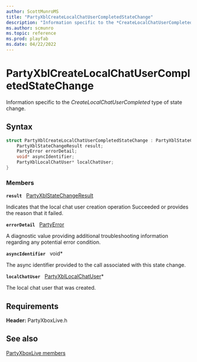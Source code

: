 ```yaml
---
author: ScottMunroMS
title: "PartyXblCreateLocalChatUserCompletedStateChange"
description: "Information specific to the *CreateLocalChatUserCompleted* type of state change."
ms.author: scmunro
ms.topic: reference
ms.prod: playfab
ms.date: 04/22/2022
---
```


# PartyXblCreateLocalChatUserCompletedStateChange  

Information specific to the *CreateLocalChatUserCompleted* type of state change.  

## Syntax  
  
```cpp
struct PartyXblCreateLocalChatUserCompletedStateChange : PartyXblStateChange {  
    PartyXblStateChangeResult result;  
    PartyError errorDetail;  
    void* asyncIdentifier;  
    PartyXblLocalChatUser* localChatUser;  
}  
```
  
### Members  
  
**`result`** &nbsp; [PartyXblStateChangeResult](../enums/partyxblstatechangeresult.md)  
  
Indicates that the local chat user creation operation Succeeded or provides the reason that it failed.
  
**`errorDetail`** &nbsp; [PartyError](../../../networking/reference/typedefs.md)  
  
A diagnostic value providing additional troubleshooting information regarding any potential error condition.
  
**`asyncIdentifier`** &nbsp; void*  
  
The async identifier provided to the call associated with this state change.
  
**`localChatUser`** &nbsp; [PartyXblLocalChatUser](../classes/PartyXblLocalChatUser/partyxbllocalchatuser.md)*  
  
The local chat user that was created.
  
  
## Requirements  
  
**Header:** PartyXboxLive.h
  
## See also  
[PartyXboxLive members](../partyxboxlive_members.md)  

  
  
